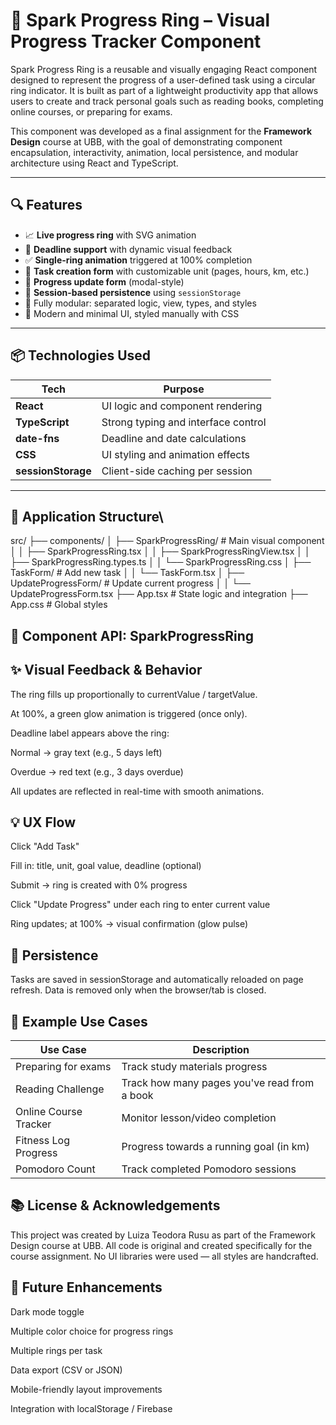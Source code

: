 # 🌟 Spark Progress Ring – Visual Progress Tracker Component

Spark Progress Ring is a reusable and visually engaging React component designed to represent the progress of a user-defined task using a circular ring indicator. It is built as part of a lightweight productivity app that allows users to create and track personal goals such as reading books, completing online courses, or preparing for exams.

This component was developed as a final assignment for the **Framework Design** course at UBB, with the goal of demonstrating component encapsulation, interactivity, animation, local persistence, and modular architecture using React and TypeScript.

---

## 🔍 Features

- 📈 **Live progress ring** with SVG animation
- 📆 **Deadline support** with dynamic visual feedback
- ✅ **Single-ring animation** triggered at 100% completion
- 🧾 **Task creation form** with customizable unit (pages, hours, km, etc.)
- 🔁 **Progress update form** (modal-style)
- 💾 **Session-based persistence** using `sessionStorage`
- 🧱 Fully modular: separated logic, view, types, and styles
- 🎨 Modern and minimal UI, styled manually with CSS

---

## 📦 Technologies Used

| Tech                  | Purpose                               |
|-----------------------|---------------------------------------|
| **React**             | UI logic and component rendering      |
| **TypeScript**        | Strong typing and interface control   |
| **date-fns**          | Deadline and date calculations        |
| **CSS**               | UI styling and animation effects      |
| **sessionStorage**    | Client-side caching per session       |

---

## 🧠 Application Structure\
src/
├── components/
│   ├── SparkProgressRing/       # Main visual component
│   │   ├── SparkProgressRing.tsx
│   │   ├── SparkProgressRingView.tsx
│   │   ├── SparkProgressRing.types.ts
│   │   └── SparkProgressRing.css
│   ├── TaskForm/                # Add new task
│   │   └── TaskForm.tsx
│   ├── UpdateProgressForm/     # Update current progress
│   │   └── UpdateProgressForm.tsx
├── App.tsx                      # State logic and integration
├── App.css                      # Global styles

## 🧩 Component API: SparkProgressRing

<SparkProgressRing
  label="Read Book"
  currentValue={80}
  targetValue={100}
  unit="pages"
  deadline="2025-06-01"
  size={180}
  color="#007bff"
/>

## ✨ Visual Feedback & Behavior
The ring fills up proportionally to currentValue / targetValue.

At 100%, a green glow animation is triggered (once only).

Deadline label appears above the ring:

Normal → gray text (e.g., 5 days left)

Overdue → red text (e.g., 3 days overdue)

All updates are reflected in real-time with smooth animations.

## 💡 UX Flow
Click "Add Task"

Fill in: title, unit, goal value, deadline (optional)

Submit → ring is created with 0% progress

Click "Update Progress" under each ring to enter current value

Ring updates; at 100% → visual confirmation (glow pulse)

## 💾 Persistence
Tasks are saved in sessionStorage and automatically reloaded on page refresh.
Data is removed only when the browser/tab is closed.

## 🧪 Example Use Cases
| Use Case                | Description                                     |
|-------------------------|-------------------------------------------------|
| Preparing for exams     | Track study materials progress                  |
| Reading Challenge       | Track how many pages you've read from a book    |
| Online Course Tracker   | Monitor lesson/video completion                 |
| Fitness Log	Progress  | Progress towards a running goal (in km)         |
| Pomodoro Count          | Track completed Pomodoro sessions               |


## 📚 License & Acknowledgements
This project was created by Luiza Teodora Rusu as part of the Framework Design course at UBB.
All code is original and created specifically for the course assignment.
No UI libraries were used — all styles are handcrafted.

## 🔮 Future Enhancements
Dark mode toggle

Multiple color choice for progress rings 

Multiple rings per task

Data export (CSV or JSON)

Mobile-friendly layout improvements

Integration with localStorage / Firebase